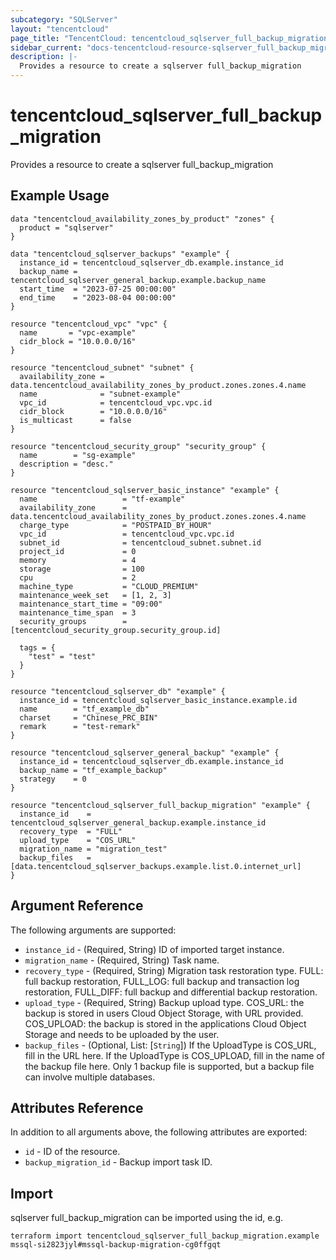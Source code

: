 ```yaml
---
subcategory: "SQLServer"
layout: "tencentcloud"
page_title: "TencentCloud: tencentcloud_sqlserver_full_backup_migration"
sidebar_current: "docs-tencentcloud-resource-sqlserver_full_backup_migration"
description: |-
  Provides a resource to create a sqlserver full_backup_migration
---
```


# tencentcloud_sqlserver_full_backup_migration

Provides a resource to create a sqlserver full_backup_migration

## Example Usage

```hcl
data "tencentcloud_availability_zones_by_product" "zones" {
  product = "sqlserver"
}

data "tencentcloud_sqlserver_backups" "example" {
  instance_id = tencentcloud_sqlserver_db.example.instance_id
  backup_name = tencentcloud_sqlserver_general_backup.example.backup_name
  start_time  = "2023-07-25 00:00:00"
  end_time    = "2023-08-04 00:00:00"
}

resource "tencentcloud_vpc" "vpc" {
  name       = "vpc-example"
  cidr_block = "10.0.0.0/16"
}

resource "tencentcloud_subnet" "subnet" {
  availability_zone = data.tencentcloud_availability_zones_by_product.zones.zones.4.name
  name              = "subnet-example"
  vpc_id            = tencentcloud_vpc.vpc.id
  cidr_block        = "10.0.0.0/16"
  is_multicast      = false
}

resource "tencentcloud_security_group" "security_group" {
  name        = "sg-example"
  description = "desc."
}

resource "tencentcloud_sqlserver_basic_instance" "example" {
  name                   = "tf-example"
  availability_zone      = data.tencentcloud_availability_zones_by_product.zones.zones.4.name
  charge_type            = "POSTPAID_BY_HOUR"
  vpc_id                 = tencentcloud_vpc.vpc.id
  subnet_id              = tencentcloud_subnet.subnet.id
  project_id             = 0
  memory                 = 4
  storage                = 100
  cpu                    = 2
  machine_type           = "CLOUD_PREMIUM"
  maintenance_week_set   = [1, 2, 3]
  maintenance_start_time = "09:00"
  maintenance_time_span  = 3
  security_groups        = [tencentcloud_security_group.security_group.id]

  tags = {
    "test" = "test"
  }
}

resource "tencentcloud_sqlserver_db" "example" {
  instance_id = tencentcloud_sqlserver_basic_instance.example.id
  name        = "tf_example_db"
  charset     = "Chinese_PRC_BIN"
  remark      = "test-remark"
}

resource "tencentcloud_sqlserver_general_backup" "example" {
  instance_id = tencentcloud_sqlserver_db.example.instance_id
  backup_name = "tf_example_backup"
  strategy    = 0
}

resource "tencentcloud_sqlserver_full_backup_migration" "example" {
  instance_id    = tencentcloud_sqlserver_general_backup.example.instance_id
  recovery_type  = "FULL"
  upload_type    = "COS_URL"
  migration_name = "migration_test"
  backup_files   = [data.tencentcloud_sqlserver_backups.example.list.0.internet_url]
}
```

## Argument Reference

The following arguments are supported:

* `instance_id` - (Required, String) ID of imported target instance.
* `migration_name` - (Required, String) Task name.
* `recovery_type` - (Required, String) Migration task restoration type. FULL: full backup restoration, FULL_LOG: full backup and transaction log restoration, FULL_DIFF: full backup and differential backup restoration.
* `upload_type` - (Required, String) Backup upload type. COS_URL: the backup is stored in users Cloud Object Storage, with URL provided. COS_UPLOAD: the backup is stored in the applications Cloud Object Storage and needs to be uploaded by the user.
* `backup_files` - (Optional, List: [`String`]) If the UploadType is COS_URL, fill in the URL here. If the UploadType is COS_UPLOAD, fill in the name of the backup file here. Only 1 backup file is supported, but a backup file can involve multiple databases.

## Attributes Reference

In addition to all arguments above, the following attributes are exported:

* `id` - ID of the resource.
* `backup_migration_id` - Backup import task ID.


## Import

sqlserver full_backup_migration can be imported using the id, e.g.

```
terraform import tencentcloud_sqlserver_full_backup_migration.example mssql-si2823jyl#mssql-backup-migration-cg0ffgqt
```

